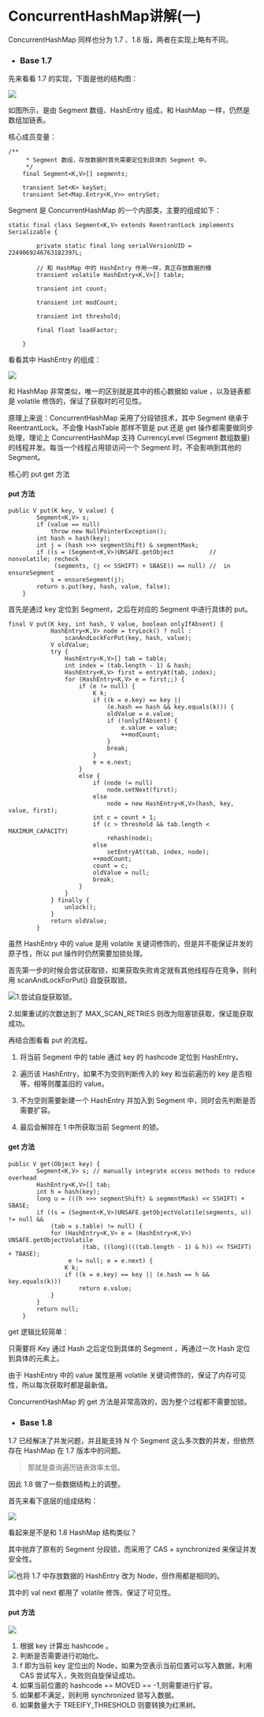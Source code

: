 # ConcurrentHashMap讲解\(一\)

ConcurrentHashMap 同样也分为 1.7 、1.8 版，两者在实现上略有不同。

* ### **Base 1.7**

先来看看 1.7 的实现，下面是他的结构图：

![](https://mmbiz.qpic.cn/mmbiz_jpg/csD7FygBVl2YrHfgckicQvCZFaT240KJuFYL4rHqAwSJOQXIBqL76h5M8hnOJdaVowDrHicIZ4LTYtKDPBa2Bl9Q/640?wx_fmt=jpeg&tp=webp&wxfrom=5&wx_lazy=1)

如图所示，是由 Segment 数组、HashEntry 组成，和 HashMap 一样，仍然是数组加链表。

核心成员变量：

```
/**
     * Segment 数组，存放数据时首先需要定位到具体的 Segment 中。
     */
    final Segment<K,V>[] segments;

    transient Set<K> keySet;
    transient Set<Map.Entry<K,V>> entrySet;
```

Segment 是 ConcurrentHashMap 的一个内部类，主要的组成如下：

```
static final class Segment<K,V> extends ReentrantLock implements Serializable {

        private static final long serialVersionUID = 2249069246763182397L;

        // 和 HashMap 中的 HashEntry 作用一样，真正存放数据的桶
        transient volatile HashEntry<K,V>[] table;

        transient int count;

        transient int modCount;

        transient int threshold;

        final float loadFactor;

    }
```

看看其中 HashEntry 的组成：

![](https://mmbiz.qpic.cn/mmbiz_jpg/csD7FygBVl2YrHfgckicQvCZFaT240KJuDFkA8uvql3mGTNqibibfuEOnjjC9FAB8VZwR0TazTgKf0MlhGrCXv7Sw/640?wx_fmt=jpeg&tp=webp&wxfrom=5&wx_lazy=1)

和 HashMap 非常类似，唯一的区别就是其中的核心数据如 value ，以及链表都是 volatile 修饰的，保证了获取时的可见性。

原理上来说：ConcurrentHashMap 采用了分段锁技术，其中 Segment 继承于 ReentrantLock。不会像 HashTable 那样不管是 put 还是 get 操作都需要做同步处理，理论上 ConcurrentHashMap 支持 CurrencyLevel \(Segment 数组数量\)的线程并发。每当一个线程占用锁访问一个 Segment 时，不会影响到其他的 Segment。

核心的 put get 方法

#### **put 方法**

```
public V put(K key, V value) {
        Segment<K,V> s;
        if (value == null)
            throw new NullPointerException();
        int hash = hash(key);
        int j = (hash >>> segmentShift) & segmentMask;
        if ((s = (Segment<K,V>)UNSAFE.getObject          // nonvolatile; recheck
             (segments, (j << SSHIFT) + SBASE)) == null) //  in ensureSegment
            s = ensureSegment(j);
        return s.put(key, hash, value, false);
    }
```

首先是通过 key 定位到 Segment，之后在对应的 Segment 中进行具体的 put。

```
final V put(K key, int hash, V value, boolean onlyIfAbsent) {
            HashEntry<K,V> node = tryLock() ? null :
                scanAndLockForPut(key, hash, value);
            V oldValue;
            try {
                HashEntry<K,V>[] tab = table;
                int index = (tab.length - 1) & hash;
                HashEntry<K,V> first = entryAt(tab, index);
                for (HashEntry<K,V> e = first;;) {
                    if (e != null) {
                        K k;
                        if ((k = e.key) == key ||
                            (e.hash == hash && key.equals(k))) {
                            oldValue = e.value;
                            if (!onlyIfAbsent) {
                                e.value = value;
                                ++modCount;
                            }
                            break;
                        }
                        e = e.next;
                    }
                    else {
                        if (node != null)
                            node.setNext(first);
                        else
                            node = new HashEntry<K,V>(hash, key, value, first);
                        int c = count + 1;
                        if (c > threshold && tab.length < MAXIMUM_CAPACITY)
                            rehash(node);
                        else
                            setEntryAt(tab, index, node);
                        ++modCount;
                        count = c;
                        oldValue = null;
                        break;
                    }
                }
            } finally {
                unlock();
            }
            return oldValue;
        }
```

虽然 HashEntry 中的 value 是用 volatile 关键词修饰的，但是并不能保证并发的原子性，所以 put 操作时仍然需要加锁处理。

首先第一步的时候会尝试获取锁，如果获取失败肯定就有其他线程存在竞争，则利用 scanAndLockForPut\(\) 自旋获取锁。

![](https://mmbiz.qpic.cn/mmbiz_jpg/csD7FygBVl2YrHfgckicQvCZFaT240KJuQahXKiaeuX1t5Xn8vqMhDpCic05KvuyvN5lrrK17BlDiaE2Qrh4aw9KAQ/640?wx_fmt=jpeg&tp=webp&wxfrom=5&wx_lazy=1)1.尝试自旋获取锁。

2.如果重试的次数达到了 MAX\_SCAN\_RETRIES 则改为阻塞锁获取，保证能获取成功。

再结合图看看 put 的流程。

1. 将当前 Segment 中的 table 通过 key 的 hashcode 定位到 HashEntry。

2. 遍历该 HashEntry，如果不为空则判断传入的 key 和当前遍历的 key 是否相等，相等则覆盖旧的 value。

3. 不为空则需要新建一个 HashEntry 并加入到 Segment 中，同时会先判断是否需要扩容。

4. 最后会解除在 1 中所获取当前 Segment 的锁。

#### **get 方法**

```
public V get(Object key) {
        Segment<K,V> s; // manually integrate access methods to reduce overhead
        HashEntry<K,V>[] tab;
        int h = hash(key);
        long u = (((h >>> segmentShift) & segmentMask) << SSHIFT) + SBASE;
        if ((s = (Segment<K,V>)UNSAFE.getObjectVolatile(segments, u)) != null &&
            (tab = s.table) != null) {
            for (HashEntry<K,V> e = (HashEntry<K,V>) UNSAFE.getObjectVolatile
                     (tab, ((long)(((tab.length - 1) & h)) << TSHIFT) + TBASE);
                 e != null; e = e.next) {
                K k;
                if ((k = e.key) == key || (e.hash == h && key.equals(k)))
                    return e.value;
            }
        }
        return null;
    }
```

get 逻辑比较简单：

只需要将 Key 通过 Hash 之后定位到具体的 Segment ，再通过一次 Hash 定位到具体的元素上。

由于 HashEntry 中的 value 属性是用 volatile 关键词修饰的，保证了内存可见性，所以每次获取时都是最新值。

ConcurrentHashMap 的 get 方法是非常高效的，因为整个过程都不需要加锁。

* ### **Base 1.8**

1.7 已经解决了并发问题，并且能支持 N 个 Segment 这么多次数的并发，但依然存在 HashMap 在 1.7 版本中的问题。

> 那就是查询遍历链表效率太低。

因此 1.8 做了一些数据结构上的调整。

首先来看下底层的组成结构：

![](https://mmbiz.qpic.cn/mmbiz_jpg/csD7FygBVl2YrHfgckicQvCZFaT240KJuUfRMPmJ4ib95BpUVDkecPy5kBCXxdq15XzO6MMhH5FRvsADhwFXZI5Q/640?wx_fmt=jpeg&tp=webp&wxfrom=5&wx_lazy=1)

看起来是不是和 1.8 HashMap 结构类似？

其中抛弃了原有的 Segment 分段锁，而采用了 CAS + synchronized 来保证并发安全性。

![](https://mmbiz.qpic.cn/mmbiz_jpg/csD7FygBVl2YrHfgckicQvCZFaT240KJuX0QiaOcnzqugCVfdNR0KRDHlMOic8Pn7TZ0BcG8Oc1NBiaZSgVsmQGt2g/640?wx_fmt=jpeg&tp=webp&wxfrom=5&wx_lazy=1)也将 1.7 中存放数据的 HashEntry 改为 Node，但作用都是相同的。

其中的 val next 都用了 volatile 修饰，保证了可见性。

#### **put 方法**

![](https://mmbiz.qpic.cn/mmbiz_jpg/csD7FygBVl2YrHfgckicQvCZFaT240KJu606XAOtEmOlp5WZyCNUL2PklOSq1SgbWtoNy06MpyVW3euNqibLRibWg/640?wx_fmt=jpeg&tp=webp&wxfrom=5&wx_lazy=1)

1. 根据 key 计算出 hashcode 。
2. 判断是否需要进行初始化。
3. f 即为当前 key 定位出的 Node，如果为空表示当前位置可以写入数据，利用 CAS 尝试写入，失败则自旋保证成功。
4. 如果当前位置的 hashcode == MOVED == -1,则需要进行扩容。
5. 如果都不满足，则利用 synchronized 锁写入数据。
6. 如果数量大于 TREEIFY\_THRESHOLD 则要转换为红黑树。







